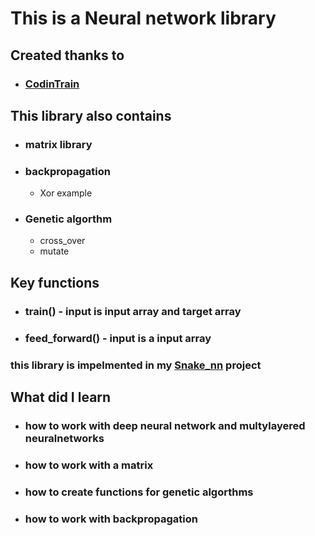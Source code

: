 # This is a Neural network library

## Created thanks to
* ### [CodinTrain](https://thecodingtrain.com/)

## This library also contains
* ### matrix library
* ### backpropagation
   * Xor example
* ### Genetic algorthm
    * cross_over
    * mutate

## Key functions
* ### train() - input is input array and target array
* ### feed_forward() - input is a input array

### this library is impelmented in my [Snake_nn](https://github.com/Plotun333/Snake_nn) project 

## What did I learn
* ### how to work with deep neural network and multylayered neuralnetworks
* ### how to work with a matrix
* ### how to create functions for genetic algorthms
* ### how to work with backpropagation
